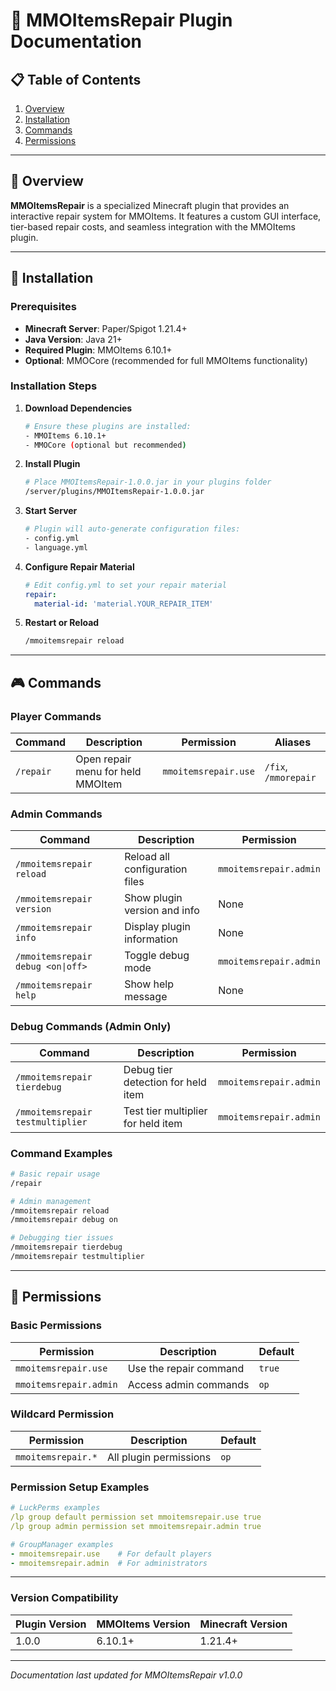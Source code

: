 # 🔧 MMOItemsRepair Plugin Documentation

## 📋 Table of Contents
1. [Overview](#overview)
2. [Installation](#installation)
3. [Commands](#commands)
4. [Permissions](#permissions)

---

## 📖 Overview

**MMOItemsRepair** is a specialized Minecraft plugin that provides an interactive repair system for MMOItems. It features a custom GUI interface, tier-based repair costs, and seamless integration with the MMOItems plugin.

---

## 🚀 Installation

### Prerequisites
- **Minecraft Server**: Paper/Spigot 1.21.4+
- **Java Version**: Java 21+
- **Required Plugin**: MMOItems 6.10.1+
- **Optional**: MMOCore (recommended for full MMOItems functionality)

### Installation Steps

1. **Download Dependencies**
   ```bash
   # Ensure these plugins are installed:
   - MMOItems 6.10.1+
   - MMOCore (optional but recommended)
   ```

2. **Install Plugin**
   ```bash
   # Place MMOItemsRepair-1.0.0.jar in your plugins folder
   /server/plugins/MMOItemsRepair-1.0.0.jar
   ```

3. **Start Server**
   ```bash
   # Plugin will auto-generate configuration files:
   - config.yml
   - language.yml
   ```

4. **Configure Repair Material**
   ```yaml
   # Edit config.yml to set your repair material
   repair:
     material-id: 'material.YOUR_REPAIR_ITEM'
   ```

5. **Restart or Reload**
   ```bash
   /mmoitemsrepair reload
   ```

---

## 🎮 Commands

### Player Commands

| Command | Description | Permission | Aliases |
|---------|-------------|------------|---------|
| `/repair` | Open repair menu for held MMOItem | `mmoitemsrepair.use` | `/fix`, `/mmorepair` |

### Admin Commands

| Command | Description | Permission |
|---------|-------------|------------|
| `/mmoitemsrepair reload` | Reload all configuration files | `mmoitemsrepair.admin` |
| `/mmoitemsrepair version` | Show plugin version and info | None |
| `/mmoitemsrepair info` | Display plugin information | None |
| `/mmoitemsrepair debug <on\|off>` | Toggle debug mode | `mmoitemsrepair.admin` |
| `/mmoitemsrepair help` | Show help message | None |

### Debug Commands (Admin Only)

| Command | Description | Permission |
|---------|-------------|------------|
| `/mmoitemsrepair tierdebug` | Debug tier detection for held item | `mmoitemsrepair.admin` |
| `/mmoitemsrepair testmultiplier` | Test tier multiplier for held item | `mmoitemsrepair.admin` |

### Command Examples

```bash
# Basic repair usage
/repair

# Admin management
/mmoitemsrepair reload
/mmoitemsrepair debug on

# Debugging tier issues
/mmoitemsrepair tierdebug
/mmoitemsrepair testmultiplier
```

---

## 🔐 Permissions

### Basic Permissions

| Permission | Description | Default |
|------------|-------------|---------|
| `mmoitemsrepair.use` | Use the repair command | `true` |
| `mmoitemsrepair.admin` | Access admin commands | `op` |

### Wildcard Permission

| Permission | Description | Default |
|------------|-------------|---------|
| `mmoitemsrepair.*` | All plugin permissions | `op` |

### Permission Setup Examples

```yaml
# LuckPerms examples
/lp group default permission set mmoitemsrepair.use true
/lp group admin permission set mmoitemsrepair.admin true

# GroupManager examples
- mmoitemsrepair.use    # For default players
- mmoitemsrepair.admin  # For administrators
```

---

### Version Compatibility
| Plugin Version | MMOItems Version | Minecraft Version |
|----------------|------------------|-------------------|
| 1.0.0 | 6.10.1+ | 1.21.4+ |

---

*Documentation last updated for MMOItemsRepair v1.0.0*
